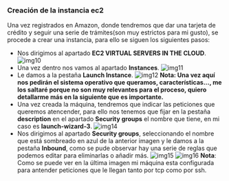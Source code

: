 ### Creación de la instancia ec2

Una vez registrados en Amazon, donde tendremos que dar una tarjeta de crédito y seguir una serie de trámites(son muy estrictos para mi gusto), se procede a crear una instancia, para ello se siguen los siguientes pasos:

- Nos dirigimos al apartado **EC2 VIRTUAL SERVERS IN THE CLOUD**.
![img10](https://www.dropbox.com/s/2bfpzbkdlo2ygyx/img10_iv.png?dl=0)
- Una vez dentro nos vamos al apartado **Instances**.
![img11](https://www.dropbox.com/s/fhmkr9dfmot239l/img11_iv.png?dl=1)
- Le damos a la pestaña **Launch Instance**.
![img12](https://www.dropbox.com/s/luntkxme7qtzxgi/img12_iv.png?dl=1)
**Nota: Una vez aquí nos pedirán el sistema operativo que queramos, características..., me los saltaré porque no son muy relevantes para el proceso, quiero detallarme más en la siguiente que es importante.**
- Una vez creada la máquina, tendremos que indicar las peticiones que queremos atencender, para ello nos tenemos que fijar en la pestaña **description** en el apartado **Security groups** el nombre que tiene, en mi caso es **launch-wizard-3**.
![img14](https://www.dropbox.com/s/d5jgusar1pe9mw2/img14_iv.png?dl=1)
- Nos dirigimos al apartado **Security groups**, seleccionando el nombre que está sombreado en azul de la anterior imagen y le damos a la pestaña **Inbound**, como se pude observar hay una serie de reglas que podemos editar para eliminarlas o añadir más.
![img15](https://www.dropbox.com/s/d95pnycmw0fuqky/img15_iv.png?dl=1)
![img16](https://www.dropbox.com/s/2190m8k8ks0ao8w/img16_iv.png?dl=1)
**Nota**: Como se puede ver en la última imagen mi máquina esta configurada para antender peticiones que le llegan tanto por tcp como por ssh.